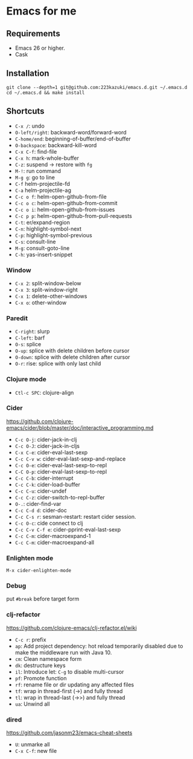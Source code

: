 # Emacs for me

## Requirements

* Emacs 26 or higher.
* Cask

## Installation

```
git clone --depth=1 git@github.com:223kazuki/emacs.d.git ~/.emacs.d
cd ~/.emacs.d && make install
```

## Shortcuts

* `C-x /`: undo
* `O-left/right`:  backward-word/forward-word
* `C-home/end`: beginning-of-buffer/end-of-buffer
* `O-backspace`: backward-kill-word
* `C-x C-f`: find-file
* `C-x h`: mark-whole-buffer
* `C-z`: suspend -> restore with `fg`
* `M-!`: run command
* `M-g g`: go to line
* `C-f` helm-projectile-fd
* `C-a` helm-projectile-ag
* `C-c o f`: helm-open-github-from-file
* `C-c o c`: helm-open-github-from-commit
* `C-c o i`: helm-open-github-from-issues
* `C-c p p`: helm-open-github-from-pull-requests
* `C-t`: er/expand-region
* `C-n`: highlight-symbol-next
* `C-p`: highlight-symbol-previous
* `C-s`: consult-line
* `M-g`: consult-goto-line
* `C-h`: yas-insert-snippet

### Window

* `C-x 2`: split-window-below
* `C-x 3`: split-window-right
* `C-x 1`: delete-other-windows
* `C-x o`: other-window


### Paredit

* `C-right`: slurp
* `C-left`: barf
* `O-s`: splice
* `O-up`: splice with delete children before cursor
* `O-down`: splice with delete children after cursor
* `O-r`: rise: splice with only last child	

### Clojure mode

* `Ctl-c SPC`: clojure-align

### Cider
https://github.com/clojure-emacs/cider/blob/master/doc/interactive_programming.md

* `C-c O-j`: cider-jack-in-clj
* `C-c O-J`: cider-jack-in-cljs
* `C-x C-e`: cider-eval-last-sexp
* `C-c C-v w`: cider-eval-last-sexp-and-replace
* `C-c O-e`: cider-eval-last-sexp-to-repl
* `C-C O-p`: cider-eval-last-sexp-to-repl
* `C-c C-b`: cider-interrupt
* `C-c C-k`: cider-load-buffer
* `C-c C-u`: cider-undef
* `C-c C-z`: cider-switch-to-repl-buffer
* `O-.`: cider-find-var
* `C-c C-d d`: cider-doc
* `C-c C-s r`: sesman-restart: restart cider session.
* `C-c O-c`: cide connect to clj
* `C-c C-v C-f e`: cider-pprint-eval-last-sexp
* `C-c C-m`: cider-macroexpand-1
* `C-c C-m`: cider-macroexpand-all

### Enlighten mode

`M-x cider-enlighten-mode`

### Debug

put `#break` before target form

### clj-refactor
https://github.com/clojure-emacs/clj-refactor.el/wiki

* `C-c r`: prefix
* `ap`: Add project dependency: hot reload temporarily disabled due to make the middleware run with Java 10.
* `cm`: Clean namespace form
* `dk`: destructure keys
* `il`: Introduce let: `C-g` to disable multi-cursor
* `pf`: Promote function
* `rf`: rename file or dir updating any affected files
* `tf`: wrap in thread-first (->) and fully thread
* `tl`: wrap in thread-last (->>) and fully thread
* `ua`: Unwind all

### dired
https://github.com/jasonm23/emacs-cheat-sheets

* `U`: unmarke all
* `C-x C-f`: new file
